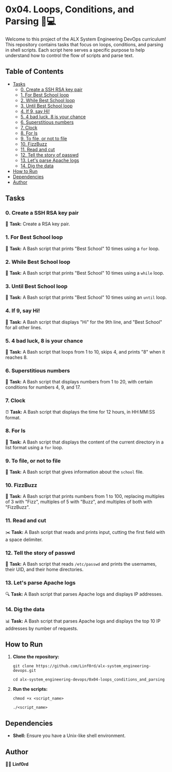 # 0x04. Loops, Conditions, and Parsing 🔄💻

Welcome to this project of the ALX System Engineering DevOps curriculum! This repository contains tasks that focus on loops, conditions, and parsing in shell scripts. Each script here serves a specific purpose to help understand how to control the flow of scripts and parse text.

## Table of Contents

-   [Tasks](#tasks)
    -   [0. Create a SSH RSA key pair](#0-create-a-ssh-rsa-key-pair)
    -   [1. For Best School loop](#1-for-best-school-loop)
    -   [2. While Best School loop](#2-while-best-school-loop)
    -   [3. Until Best School loop](#3-until-best-school-loop)
    -   [4. If 9, say Hi!](#4-if-9-say-hi)
    -   [5. 4 bad luck, 8 is your chance](#5-4-bad-luck-8-is-your-chance)
    -   [6. Superstitious numbers](#6-superstitious-numbers)
    -   [7. Clock](#7-clock)
    -   [8. For ls](#8-for-ls)
    -   [9. To file, or not to file](#9-to-file-or-not-to-file)
    -   [10. FizzBuzz](#10-fizzbuzz)
    -   [11. Read and cut](#11-read-and-cut)
    -   [12. Tell the story of passwd](#12-tell-the-story-of-passwd)
    -   [13. Let's parse Apache logs](#13-lets-parse-apache-logs)
    -   [14. Dig the data](#14-dig-the-data)
-   [How to Run](#how-to-run)
-   [Dependencies](#dependencies)
-   [Author](#author)

## Tasks

### 0. Create a SSH RSA key pair

🔑 **Task:** Create a RSA key pair.

### 1. For Best School loop

🔄 **Task:** A Bash script that prints "Best School" 10 times using a `for` loop.

### 2. While Best School loop

🔄 **Task:** A Bash script that prints "Best School" 10 times using a `while` loop.

### 3. Until Best School loop

🔄 **Task:** A Bash script that prints "Best School" 10 times using an `until` loop.

### 4. If 9, say Hi!

🔢 **Task:** A Bash script that displays "Hi" for the 9th line, and "Best School" for all other lines.

### 5. 4 bad luck, 8 is your chance

🔢 **Task:** A Bash script that loops from 1 to 10, skips 4, and prints "8" when it reaches 8.

### 6. Superstitious numbers

🔢 **Task:** A Bash script that displays numbers from 1 to 20, with certain conditions for numbers 4, 9, and 17.

### 7. Clock

⏰ **Task:** A Bash script that displays the time for 12 hours, in HH:MM:SS format.

### 8. For ls

📂 **Task:** A Bash script that displays the content of the current directory in a list format using a `for` loop.

### 9. To file, or not to file

📁 **Task:** A Bash script that gives information about the `school` file.

### 10. FizzBuzz

🔢 **Task:** A Bash script that prints numbers from 1 to 100, replacing multiples of 3 with "Fizz", multiples of 5 with "Buzz", and multiples of both with "FizzBuzz".

### 11. Read and cut

✂️ **Task:** A Bash script that reads and prints input, cutting the first field with a space delimiter.

### 12. Tell the story of passwd

📜 **Task:** A Bash script that reads `/etc/passwd` and prints the usernames, their UID, and their home directories.

### 13. Let's parse Apache logs

🔍 **Task:** A Bash script that parses Apache logs and displays IP addresses.

### 14. Dig the data

📊 **Task:** A Bash script that parses Apache logs and displays the top 10 IP addresses by number of requests.

## How to Run

1.  **Clone the repository:**
    
    `git clone https://github.com/Linf0rd/alx-system_engineering-devops.git`
    
    `cd alx-system_engineering-devops/0x04-loops_conditions_and_parsing` 
    
2.  **Run the scripts:**
    
    `chmod +x <script_name>`
    
    `./<script_name>` 
    

## Dependencies

-   **Shell:**  Ensure you have a Unix-like shell environment.

## Author

👨‍💻 **Linf0rd**